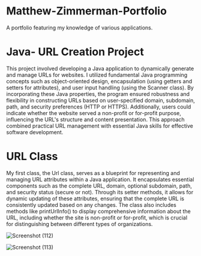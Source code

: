 # Matthew-Zimmerman-Portfolio
A portfolio featuring my knowledge of various applications. 

# Java- URL Creation Project 

This project involved developing a Java application to dynamically generate and manage URLs for websites. I utilized fundamental Java programming concepts such as object-oriented design, encapsulation (using getters and setters for attributes), and user input handling (using the Scanner class). By incorporating these Java properties, the program ensured robustness and flexibility in constructing URLs based on user-specified domain, subdomain, path, and security preferences (HTTP or HTTPS). Additionally, users could indicate whether the website served a non-profit or for-profit purpose, influencing the URL's structure and content presentation. This approach combined practical URL management with essential Java skills for effective software development.

# URL Class

My first class, the Url class, serves as a blueprint for representing and managing URL attributes within a Java application. It encapsulates essential components such as the complete URL, domain, optional subdomain, path, and security status (secure or not). Through its setter methods, it allows for dynamic updating of these attributes, ensuring that the complete URL is consistently updated based on any changes. The class also includes methods like printUrlInfo() to display comprehensive information about the URL, including whether the site is non-profit or for-profit, which is crucial for distinguishing between different types of organizations. 

![Screenshot (112)](https://github.com/user-attachments/assets/175b77c1-20b7-4618-b0ee-b2b87a7cd209)

![Screenshot (113)](https://github.com/user-attachments/assets/7fbc297f-5c3f-4fe5-9c40-bf09133cb8f3)
